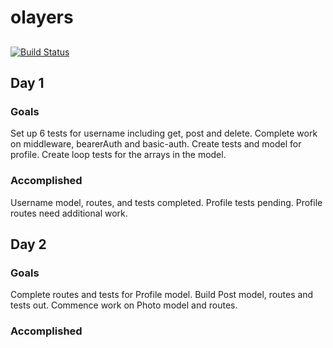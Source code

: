 # olayers

##
[![Build Status](https://travis-ci.org/irvinemd55/olayers.svg?branch=master)](https://travis-ci.org/irvinemd55/olayers)

## Day 1
### Goals
Set up 6 tests for username including get, post and delete. Complete work on middleware, bearerAuth and basic-auth. Create tests and model for profile. Create loop tests for the arrays in the model.

### Accomplished
Username model, routes, and tests completed. Profile tests pending. Profile routes need additional work.

## Day 2

### Goals
Complete routes and tests for Profile model. Build Post model, routes and tests out. Commence work on Photo model and routes.

### Accomplished
